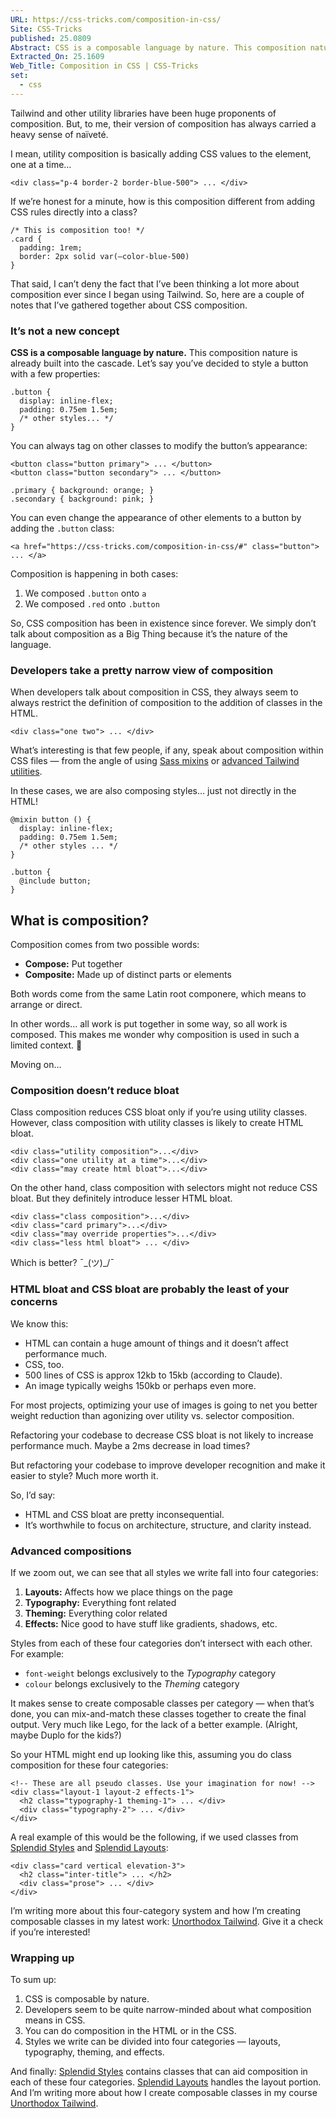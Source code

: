 ```yaml
---
URL: https://css-tricks.com/composition-in-css/
Site: CSS-Tricks
published: 25.0809
Abstract: CSS is a composable language by nature. This composition nature is already built into the cascade. We simply don't talk about composition as a Big Thing because it's the nature of the language.
Extracted_On: 25.1609
Web_Title: Composition in CSS | CSS-Tricks
set:
  - css
---
```


Tailwind and other utility libraries have been huge proponents of composition. But, to me, their version of composition has always carried a heavy sense of naïveté.

I mean, utility composition is basically adding CSS values to the element, one at a time…

```
<div class="p-4 border-2 border-blue-500"> ... </div>
```

If we’re honest for a minute, how is this composition different from adding CSS rules directly into a class?

```
/* This is composition too! */
.card {
  padding: 1rem; 
  border: 2px solid var(—color-blue-500)
}
```

That said, I can’t deny the fact that I’ve been thinking a lot more about composition ever since I began using Tailwind. So, here are a couple of notes that I’ve gathered together about CSS composition.

### It’s not a new concept

**CSS is a composable language by nature.** This composition nature is already built into the cascade. Let’s say you’ve decided to style a button with a few properties:

```
.button {
  display: inline-flex;
  padding: 0.75em 1.5em; 
  /* other styles... */
}
```

You can always tag on other classes to modify the button’s appearance:

```
<button class="button primary"> ... </button>
<button class="button secondary"> ... </button>
```

```
.primary { background: orange; }
.secondary { background: pink; }
```

You can even change the appearance of other elements to a button by adding the `.button` class:

```
<a href="https://css-tricks.com/composition-in-css/#" class="button"> ... </a>
```

Composition is happening in both cases:

1. We composed `.button` onto `a`
2. We composed `.red` onto `.button`

So, CSS composition has been in existence since forever. We simply don’t talk about composition as a Big Thing because it’s the nature of the language.

### Developers take a pretty narrow view of composition

When developers talk about composition in CSS, they always seem to always restrict the definition of composition to the addition of classes in the HTML.

```
<div class="one two"> ... </div>
```

What’s interesting is that few people, if any, speak about composition within CSS files — from the angle of using [Sass mixins](https://sass-lang.com/documentation/at-rules/mixin/) or [advanced Tailwind utilities](https://css-tricks.com/using-css-cascade-layers-with-tailwind-utilities/).

In these cases, we are also composing styles… just not directly in the HTML!

```
@mixin button () {
  display: inline-flex;
  padding: 0.75em 1.5em; 
  /* other styles ... */
}

.button {
  @include button; 
}
```

## What is composition?

Composition comes from two possible words:

- **Compose:** Put together
- **Composite:** Made up of distinct parts or elements

Both words come from the same Latin root componere, which means to arrange or direct.

In other words… all work is put together in some way, so all work is composed. This makes me wonder why composition is used in such a limited context. 🤔

Moving on…

### Composition doesn’t reduce bloat

Class composition reduces CSS bloat only if you’re using utility classes. However, class composition with utility classes is likely to create HTML bloat.

```
<div class="utility composition">...</div>
<div class="one utility at a time">...</div>
<div class="may create html bloat">...</div>
```

On the other hand, class composition with selectors might not reduce CSS bloat. But they definitely introduce lesser HTML bloat.

```
<div class="class composition">...</div>
<div class="card primary">...</div>
<div class="may override properties">...</div>
<div class="less html bloat"> ... </div>
```

Which is better? ¯\_(ツ)_/¯

### HTML bloat and CSS bloat are probably the least of your concerns

We know this:

- HTML can contain a huge amount of things and it doesn’t affect performance much.
- CSS, too.
- 500 lines of CSS is approx 12kb to 15kb (according to Claude).
- An image typically weighs 150kb or perhaps even more.

For most projects, optimizing your use of images is going to net you better weight reduction than agonizing over utility vs. selector composition.

Refactoring your codebase to decrease CSS bloat is not likely to increase performance much. Maybe a 2ms decrease in load times?

But refactoring your codebase to improve developer recognition and make it easier to style? Much more worth it.

So, I’d say:

- HTML and CSS bloat are pretty inconsequential.
- It’s worthwhile to focus on architecture, structure, and clarity instead.

### Advanced compositions

If we zoom out, we can see that all styles we write fall into four categories:

1. **Layouts:** Affects how we place things on the page
2. **Typography:** Everything font related
3. **Theming:** Everything color related
4. **Effects:** Nice good to have stuff like gradients, shadows, etc.

Styles from each of these four categories don’t intersect with each other. For example:

- `font-weight` belongs exclusively to the _Typography_ category
- `colour` belongs exclusively to the _Theming_ category

It makes sense to create composable classes per category — when that’s done, you can mix-and-match these classes together to create the final output. Very much like Lego, for the lack of a better example. (Alright, maybe Duplo for the kids?)

So your HTML might end up looking like this, assuming you do class composition for these four categories:

```
<!-- These are all pseudo classes. Use your imagination for now! -->
<div class="layout-1 layout-2 effects-1">
  <h2 class="typography-1 theming-1"> ... </div>
  <div class="typography-2"> ... </div>
</div>
```

A real example of this would be the following, if we used classes from [Splendid Styles](https://splendidlabz.com/docs/styles/) and [Splendid Layouts](https://splendidlabz.com/docs/layouts/):

```
<div class="card vertical elevation-3">
  <h2 class="inter-title"> ... </h2>
  <div class="prose"> ... </div>
</div>
```

I’m writing more about this four-category system and how I’m creating composable classes in my latest work: [Unorthodox Tailwind](https://magicaldevschool.com/courses/unorthodox-tailwind/). Give it a check if you’re interested!

### Wrapping up

To sum up:

1. CSS is composable by nature.
2. Developers seem to be quite narrow-minded about what composition means in CSS.
3. You can do composition in the HTML or in the CSS.
4. Styles we write can be divided into four categories — layouts, typography, theming, and effects.

And finally: [Splendid Styles](https://splendidlabz.com/solutions/styles/) contains classes that can aid composition in each of these four categories. [Splendid Layouts](https://splendidlabz.com/solutions/layouts/) handles the layout portion. And I’m writing more about how I create composable classes in my course [Unorthodox Tailwind](https://magicaldevschool.com/courses/unorthodox-tailwind/).